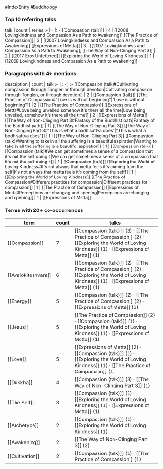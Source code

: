 #IndexEntry #Buddhology

### Top 10 referring talks
talk | count | series
:- | - |: -
[[Compassion (talk)]] | 4 | [[2008 Lovingkindness and Compassion As a Path to Awakening]]
[[The Practice of Compassion]] | 3 | [[2007 Lovingkindness and Compassion As a Path to Awakening]]
[[Expressions of Metta]] | 3 | [[2007 Lovingkindness and Compassion As a Path to Awakening]]
[[The Way of Non-Clinging Part 3]] | 2 | [[2017 Eros Unfettered]]
[[Exploring the World of Loving Kindness]] | 1 | [[2008 Lovingkindness and Compassion As a Path to Awakening]]

### Paragraphs with 4+ mentions
description | count | talk
:- | : - | :-
[[Compassion (talk)#Cultivating compassion through Tonglen or through devotion\|Cultivating compassion through Tonglen, or through devotion]] | 2 | [[Compassion (talk)]]
[[The Practice of Compassion#"Love is without beginning"\|"Love is without beginning"]] | 2 | [[The Practice of Compassion]]
[[Expressions of Metta#Love being unveiled somehow it's there all the time\|Love being unveiled, somehow it's there all the time]] | 2 | [[Expressions of Metta]]
[[The Way of Non-Clinging Part 3#Fantasy of the Buddhist path\|Fantasy of the Buddhist path]] | 1 | [[The Way of Non-Clinging Part 3]]
[[The Way of Non-Clinging Part 3#"This is what a bodhisattva does"\|"This is what a bodhisattva does"]] | 1 | [[The Way of Non-Clinging Part 3]]
[[Compassion (talk)#Wanting to take in all the suffering is a beautiful aspiration\|Wanting to take in all the suffering is a beautiful aspiration]] | 1 | [[Compassion (talk)]]
[[Compassion (talk)#We can get sometimes a sense of a compassion that it's not the self doing it\|We can get sometimes a sense of a compassion that it's not the self doing it]] | 1 | [[Compassion (talk)]]
[[Exploring the World of Loving Kindness#It's not always that metta feels it's coming from the self\|It's not always that metta feels it's coming from the self]] | 1 | [[Exploring the World of Loving Kindness]]
[[The Practice of Compassion#Different practices for compassion\|Different practices for compassion]] | 1 | [[The Practice of Compassion]]
[[Expressions of Metta#Perceptions are changing and opening\|Perceptions are changing and opening]] | 1 | [[Expressions of Metta]]

### Terms with 20+ co-occurrences
term | count | talks
-|-|-
[[Compassion]] | 7 | <span class="counts">[[Compassion (talk)]] (3) · [[The Practice of Compassion]] (2) · [[Exploring the World of Loving Kindness]] (1) · [[Expressions of Metta]] (1)</span> 
[[Avalokiteshvara]] | 6 | <span class="counts">[[Compassion (talk)]] (2) · [[The Practice of Compassion]] (2) · [[Exploring the World of Loving Kindness]] (1) · [[Expressions of Metta]] (1)</span> 
[[Energy]] | 5 | <span class="counts">[[Compassion (talk)]] (2) · [[The Practice of Compassion]] (2) · [[Expressions of Metta]] (1)</span> 
[[Jesus]] | 5 | <span class="counts">[[The Practice of Compassion]] (2) · [[Compassion (talk)]] (1) · [[Exploring the World of Loving Kindness]] (1) · [[Expressions of Metta]] (1)</span> 
[[Love]] | 5 | <span class="counts">[[Expressions of Metta]] (2) · [[Compassion (talk)]] (1) · [[Exploring the World of Loving Kindness]] (1) · [[The Practice of Compassion]] (1)</span> 
[[Dukkha]] | 4 | <span class="counts">[[Compassion (talk)]] (3) · [[The Way of Non-Clinging Part 3]] (1)</span> 
[[The Self]] | 3 | <span class="counts">[[Compassion (talk)]] (1) · [[Exploring the World of Loving Kindness]] (1) · [[Expressions of Metta]] (1)</span> 
[[Archetype]] | 2 | <span class="counts">[[Compassion (talk)]] (1) · [[Exploring the World of Loving Kindness]] (1)</span> 
[[Awakening]] | 2 | <span class="counts">[[The Way of Non-Clinging Part 3]] (2)</span> 
[[Cultivation]] | 2 | <span class="counts">[[Compassion (talk)]] (1) · [[The Practice of Compassion]] (1)</span> 

